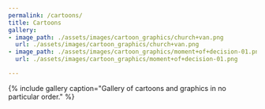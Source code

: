 ```yaml
---
permalink: /cartoons/
title: Cartoons
gallery:
- image_path: ./assets/images/cartoon_graphics/church+van.png
  url: ./assets/images/cartoon_graphics/church+van.png
- image_path: ./assets/images/cartoon_graphics/moment+of+decision-01.png
  url: ./assets/images/cartoon_graphics/moment+of+decision-01.png

---
```

{% include gallery caption="Gallery of cartoons and graphics in no particular order." %}
